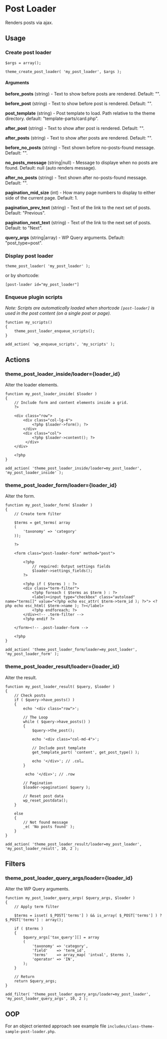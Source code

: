 # Post Loader
Renders posts via ajax.

## Usage

### Create post loader
    $args = array();
    
    theme_create_post_loader( 'my_post_loader', $args );
    
#### Arguments

**before_posts** (string) - Text to show before posts are rendered. Default: "".

**before_post** (string) - Text to show before post is rendered. Default: "".

**post_template** (string) - Post template to load. Path relative to the theme directory. default: "template-parts/card.php".

**after_post** (string) - Text to show after post is rendered. Default: "".

**after_posts** (string) - Text to show after posts are rendered. Default: "".

**before_no_posts** (string) - Text shown before no-posts-found message. Default: "".

**no_posts_message** (string|null) - Message to displaye when no posts are found. Default: null (auto renders message).

**after_no_posts** (string) - Text shown after no-posts-found message. Default: "".

**pagination_mid_size** (int) - How many page numbers to display to either side of the current page. Default: 1.

**pagination_prev_text** (string) - Text of the link to the next set of posts. Default: "Previous".

**pagination_next_text** (string) - Text of the link to the next set of posts. Default: to "Next".

**query_args** (string|array) - WP Query arguments. Default: "post_type=post".

### Display post loader

    theme_post_loader( 'my_post_loader' );
    
or by shortcode:

    [post-loader id="my_post_loader"]
    
### Enqueue plugin scripts

*Note: Scripts are automatically loaded when shortcode `[post-loader]` is used in the post content (on a single post or page).*

    function my_scripts()
    {
        theme_post_loader_enqueue_scripts();
    }

    add_action( 'wp_enqueue_scripts', 'my_scripts' );

## Actions

### theme_post_loader_inside/loader={loader_id}

Alter the loader elements.

    function my_post_loader_inside( $loader )
    {
        // Include form and content elements inside a grid.
        ?>
        
        <div class="row">
            <div class="col-lg-4">
                <?php $loader->form(); ?>
            </div>
            <div class="col">
                <?php $loader->content(); ?>
             </div>
        </div>
        
        <?php
    }
    
    add_action( 'theme_post_loader_inside/loader=my_post_loader', 'my_post_loader_inside' );

### theme_post_loader_form/loader={loader_id}

Alter the form.

    function my_post_loader_form( $loader )
    {
        // Create term filter

        $terms = get_terms( array
        (
            'taxonomy' => 'category'
        ));

        ?>

        <form class="post-loader-form" method="post">
        
            <?php 
                // required: Output settings fields
                $loader->settings_fields();
            ?>
            
            <?php if ( $terms ) : ?>
            <div class="term-filter">
                <?php foreach ( $terms as $term ) : ?>
                <label><input type="checkbox" class="autoload" name="terms[]" value="<?php echo esc_attr( $term->term_id ); ?>"> <?php echo esc_html( $term->name ); ?></label>
                <?php endforeach; ?>
            </div><!-- .term-filter -->
            <?php endif ?>

        </form><!-- .post-loader-form -->

        <?php
    }
    
    add_action( 'theme_post_loader_form/loader=my_post_loader', 'my_post_loader_form' );
    
### theme_post_loader_result/loader={loader_id}

Alter the result.

    function my_post_loader_result( $query, $loader )
    {
        // Check posts
        if ( $query->have_posts() ) 
        {
            echo '<div class="row">';
            
            // The Loop
            while ( $query->have_posts() ) 
            {
                $query->the_post();
                
                echo '<div class="col-md-4">';
                 
                // Include post template
                get_template_part( 'content', get_post_type() );
                
                echo '</div>'; // .col…
            }
            
             echo '</div>'; // .row
            
            // Pagination
            $loader->pagination( $query );
    
            // Reset post data
            wp_reset_postdata();
        }
        
        else
        {
            // Not found message
            _e( 'No posts found' );
        }
    }
    
    add_action( 'theme_post_loader_result/loader=my_post_loader', 'my_post_loader_result', 10, 2 );

## Filters

### theme_post_loader_query_args/loader={loader_id}

Alter the WP Query arguments.

    function my_post_loader_query_args( $query_args, $loader )
    {
        // Apply term filter
        
        $terms = isset( $_POST['terms'] ) && is_array( $_POST['terms'] ) ? $_POST['terms'] : array();
        
        if ( $terms ) 
        {
            $query_args['tax_query'][] = array
            (
                'taxonomy' => 'category',
                'field'    => 'term_id',
                'terms'    => array_map( 'intval', $terms ),
                'operator' => 'IN',
            );
        }
        
        // Return
        return $query_args;
    }
    
    add_filter( 'theme_post_loader_query_args/loader=my_post_loader', 'my_post_loader_query_args', 10, 2 );

## OOP

For an object oriented approach see example file `includes/class-theme-sample-post-loader.php`.
